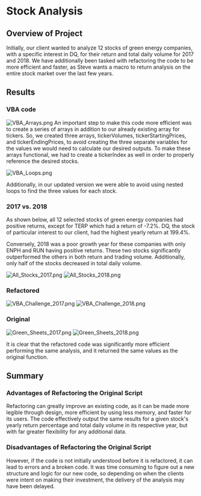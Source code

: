 # Stock Analysis

## Overview of Project
Initially, our client wanted to analyze 12 stocks of green energy companies, with a specific interest in DQ, for their return and total daily volume for 2017 and 2018.  We have additionally been tasked with refactoring the code to be more efficient and faster, as Steve wants a macro to return analysis on the entire stock market over the last few years.

## Results

### VBA code
![VBA_Arrays.png](Resources/VBA_Arrays.png)
An important step to make this code more efficient was to create a series of arrays in addition to our already existing array for tickers. So, we created three arrays, tickerVolumes, tickerStartingPrices, and tickerEndingPrices, to avoid creating the three separate variables for the values we would need to calculate our desired outputs. To make these arrays functional, we had to create a tickerIndex as well in order to properly reference the desired stocks.

![VBA_Loops.png](Resources/VBA_Loops.png)

Additionally, in our updated version we were able to avoid using nested loops to find the three values for each stock.


### 2017 vs. 2018

As shown below, all 12 selected stocks of green energy companies had positive returns, except for TERP which had a return of -7.2%. DQ, the stock of particular interest to our client, had the highest yearly return at 199.4%.

Conversely, 2018 was a poor growth year for these companies with only ENPH and RUN having positive returns. These two stocks significantly outperformed the others in both return and trading volume. Additionally, only half of the stocks decreased in total daily volume. 

![All_Stocks_2017.png](Resources/All_Stocks_2017.png) ![All_Stocks_2018.png](Resources/All_Stocks_2018.png)


### Refactored
![VBA_Challenge_2017.png](Resources/VBA_Challenge_2017.png) ![VBA_Challenge_2018.png](Resources/VBA_Challenge_2018.png)

### Original
![Green_Sheets_2017.png](Resources/Green_Sheets_2017.png) ![Green_Sheets_2018.png](Resources/Green_Sheets_2018.png)

It is clear that the refactored code was significantly more efficient performing the same analysis, and it returned the same values as the original function.

## Summary

### Advantages of Refactoring the Original Script
Refactoring can greatly improve an existing code, as it can be made more legible through design, more efficient by using less memory, and faster for its users. The code effectively output the same results for a given stock's yearly return percentage and total daily volume in its respective year, but with far greater flexibility for any additional data.

### Disadvantages of Refactoring the Original Script
However, if the code is not initially understood before it is refactored, it can lead to errors and a broken code. It was time consuming to figure out a new structure and logic for our new code, so depending on when the clients were intent on making their investment, the delivery of the analysis may have been delayed.

